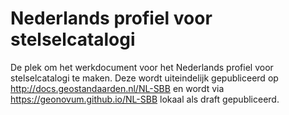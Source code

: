 # Nederlands profiel voor stelselcatalogi
De plek om het werkdocument voor het Nederlands profiel voor stelselcatalogi te maken. Deze wordt uiteindelijk gepubliceerd op http://docs.geostandaarden.nl/NL-SBB en wordt via https://geonovum.github.io/NL-SBB lokaal als draft gepubliceerd.
